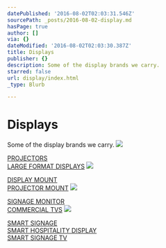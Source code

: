 ```yaml
---
datePublished: '2016-08-02T02:03:31.546Z'
sourcePath: _posts/2016-08-02-display.md
hasPage: true
author: []
via: {}
dateModified: '2016-08-02T02:03:30.387Z'
title: Displays
publisher: {}
description: Some of the display brands we carry.
starred: false
url: display/index.html
_type: Blurb

---
```

# Displays

Some of the display brands we carry.
![](https://imgflo.herokuapp.com/graph/vahj1ThiexotieMo/7b9bd26a5914b6143a5ccc16364fb04c/croprotate.png?cropheight=82&cropwidth=300&degrees=0&input=https%3A%2F%2Fthe-grid-user-content.s3-us-west-2.amazonaws.com%2Ffa2a9900-cafc-4ac0-968d-c14824d81fa8.png&x=0&y=25)

[PROJECTORS][0]  
[LARGE FORMAT DISPLAYS][1]
![](https://the-grid-user-content.s3-us-west-2.amazonaws.com/32a0a51d-c9a4-4245-b72c-f4ee691298ab.png)

[DISPLAY MOUNT][2]  
[PROJECTOR MOUNT][3]
![](https://s3-us-west-2.amazonaws.com/the-grid-img/p/4e1890d7110361a5e456cf324e3cc1d3ba7277bd.png)

[SIGNAGE MONITOR][4]  
[COMMERCIAL TVS][5]
![](https://s3-us-west-2.amazonaws.com/the-grid-img/p/1f5132b1f650b4a9156b07c77be2ed8d84758a61.png)

[SMART SIGNAGE][6]  
[SMART HOSPITALITY DISPLAY][7]  
[SMART SIGNAGE TV][8]

[0]: http://sg.nec.com/en_SG/products/projectors/index.html
[1]: http://sg.nec.com/en_SG/products/monitors_and_displays/large-format-displays.html
[2]: https://www.peerless-av.com/en-us/professional/product_categories/display_mounts_and_tv_mounts
[3]: https://www.peerless-av.com/en-us/professional/product_categories/projector_mounts
[4]: http://www.lg.com/sg/signage-monitors
[5]: http://www.lg.com/sg/commercial-tvs
[6]: http://displaysolutions.samsung.com/products/lfdProducts/lineUp
[7]: http://displaysolutions.samsung.com/products/hdProducts/lineUp
[8]: http://displaysolutions.samsung.com/signagetv